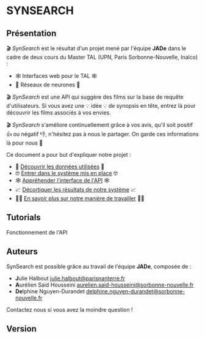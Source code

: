 # **SYNSEARCH**

## Présentation 

:clapper: *SynSearch* est le résultat d'un projet mené par l'équipe **JADe** dans le cadre de deux cours du Master TAL (UPN, Paris Sorbonne-Nouvelle, Inalco) :

- :spider_web: Interfaces web pour le TAL :spider_web:
- :brain: Réseaux de neurones :brain:

:clapper: *SynSearch* est une API qui suggère des films sur la base de requête d'utilisateurs. Si vous avez une :bulb: idée :bulb: de synopsis en tête, entrez là pour découvrir les films associés à vos envies. 

:clapper: *SynSearch* s'améliore continuellement grâce à vos avis, qu'il soit positif :+1: ou négatif :-1:, n'hésitez pas à nous le partager. On garde ces informations là pour nous :shushing_face:

Ce document a pour but d'expliquer notre projet : 

- :notebook_with_decorative_cover: [Découvrir les données utilisées](01_data.md) :notebook_with_decorative_cover:
- :nerd_face: [Entrer dans le système mis en place](02_systeme.md) :nerd_face:
- :spider_web: [Appréhender l'interface de l'API](03_interface.md) :spider_web:
- :chart_with_upwards_trend: [Décortiquer les résultats de notre système](04_evaluation.md) :chart_with_upwards_trend:
- :male_detective: [En savoir plus sur notre manière de travailler](05_methodologie.md) :male_detective:

## Tutorials

Fonctionnement de l'API 

## Auteurs

SynSearch est possible grâce au travail de l'équipe **JADe**, composée de : 
- **J**ulie Halbout <julie.halbout@parisnanterre.fr>
- **A**urélien Said Housseini <aurelien.said-housseini@sorbonne-nouvelle.fr>
- **De**lphine Nguyen-Durandet <delphine.nguyen-durandet@sorbonne-nouvelle.fr>

Contactez nous si vous avez la moindre question ! 

## Version 

